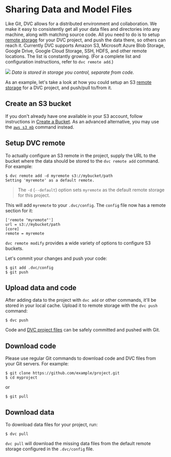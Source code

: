 # Sharing Data and Model Files

Like Git, DVC allows for a distributed environment and collaboration. We make it
easy to consistently get all your data files and directories into any machine,
along with matching source code. All you need to do is to setup
[remote storage](/doc/command-reference/remote) for your <abbr>DVC
project</abbr>, and push the data there, so others can reach it. Currently DVC
supports Amazon S3, Microsoft Azure Blob Storage, Google Drive, Google Cloud
Storage, SSH, HDFS, and other remote locations. The list is constantly growing.
(For a complete list and configuration instructions, refer to `dvc remote add`.)

![](/img/model-sharing-digram.png) _Data is stored in storage you control,
separate from code._

As an example, let's take a look at how you could setup an S3
[remote storage](/doc/command-reference/remote) for a <abbr>DVC project</abbr>,
and push/pull to/from it.

## Create an S3 bucket

If you don't already have one available in your S3 account, follow instructions
in
[Create a Bucket](https://docs.aws.amazon.com/AmazonS3/latest/gsg/CreatingABucket.html).
As an advanced alternative, you may use the
[`aws s3 mb`](https://docs.aws.amazon.com/cli/latest/reference/s3/mb.html)
command instead.

## Setup DVC remote

To actually configure an S3 remote in the <abbr>project</abbr>, supply the URL
to the bucket where the data should be stored to the `dvc remote add` command.
For example:

```dvc
$ dvc remote add -d myremote s3://mybucket/path
Setting 'myremote' as a default remote.
```

> The `-d` (`--default`) option sets `myremote` as the default remote storage
> for this project.

This will add `myremote` to your `.dvc/config`. The `config` file now has a
remote section for it:

```dvc
['remote "myremote"']
url = s3://mybucket/path
[core]
remote = myremote
```

`dvc remote modify` provides a wide variety of options to configure S3 buckets.

Let's commit your changes and push your code:

```dvc
$ git add .dvc/config
$ git push
```

## Upload data and code

After adding data to the <abbr>project</abbr> with `dvc add` or other commands,
it'll be stored in your local <abbr>cache</abbr>. Upload it to remote storage
with the `dvc push` command:

```dvc
$ dvc push
```

Code and [DVC project files](/doc/user-guide/project-structure/pipelines-files)
can be safely committed and pushed with Git.

## Download code

Please use regular Git commands to download code and DVC files from your Git
servers. For example:

```dvc
$ git clone https://github.com/example/project.git
$ cd myproject
```

or

```dvc
$ git pull
```

## Download data

To download data files for your <abbr>project</abbr>, run:

```dvc
$ dvc pull
```

`dvc pull` will download the missing data files from the default remote storage
configured in the `.dvc/config` file.
